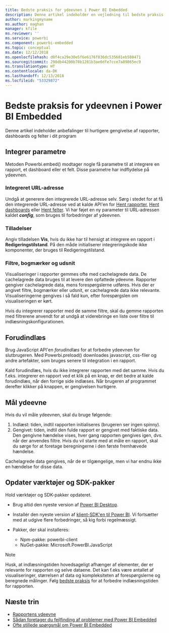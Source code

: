 ```yaml
---
title: Bedste praksis for ydeevnen i Power BI Embedded
description: Denne artikel indeholder en vejledning til bedste praksis for integreret analyse
author: markingmyname
ms.author: maghan
manager: kfile
ms.reviewer: ''
ms.service: powerbi
ms.component: powerbi-embedded
ms.topic: conceptual
ms.date: 12/12/2018
ms.openlocfilehash: d0f4ca29e30e5f6e6176f036dc535601eb580471
ms.sourcegitcommit: 298db44200b78b1281b3ae6dfe7cce7a89865ec9
ms.translationtype: HT
ms.contentlocale: da-DK
ms.lasthandoff: 12/13/2018
ms.locfileid: "53329872"
---
```

# <a name="power-bi-embedded-performance-best-practices"></a>Bedste praksis for ydeevnen i Power BI Embedded

Denne artikel indeholder anbefalinger til hurtigere gengivelse af rapporter, dashboards og felter i dit program

## <a name="embed-parameters"></a>Integrer parametre

Metoden Powerbi.embed() modtager nogle få parametre til at integrere en rapport, et dashboard eller et felt. Disse parametre har indflydelse på ydeevnen.

### <a name="embed-url"></a>Integreret URL-adresse

Undgå at generere den integrerede URL-adresse selv. Sørg i stedet for at få den integrerede URL-adresse ved at kalde API'en for [Hent rapporter](https://na01.safelinks.protection.outlook.com/?url=https%3A%2F%2Fdocs.microsoft.com%2Fen-us%2Frest%2Fapi%2Fpower-bi%2Freports%2Fgetreportsingroup&data=02%7C01%7CMark.Ghanayem%40microsoft.com%7C07ca68ceb37a48e3f3de08d64968707a%7C72f988bf86f141af91ab2d7cd011db47%7C1%7C0%7C636777110256168308&sdata=22lkqRM2w1MQfrM8dooedaPqqIU8PufTq9TT4VDzRo0%3D&reserved=0), [Hent dashboards](https://na01.safelinks.protection.outlook.com/?url=https%3A%2F%2Fdocs.microsoft.com%2Fen-us%2Frest%2Fapi%2Fpower-bi%2Fdashboards%2Fgetdashboardsingroup&data=02%7C01%7CMark.Ghanayem%40microsoft.com%7C07ca68ceb37a48e3f3de08d64968707a%7C72f988bf86f141af91ab2d7cd011db47%7C1%7C0%7C636777110256168308&sdata=nfWRgbSoXVF42Rg%2Ba9491u19uksXp%2FAyz%2Fa%2Ba7%2FCtdA%3D&reserved=0) eller [Hent felter](https://na01.safelinks.protection.outlook.com/?url=https%3A%2F%2Fdocs.microsoft.com%2Fen-us%2Frest%2Fapi%2Fpower-bi%2Fdashboards%2Fgettilesingroup&data=02%7C01%7CMark.Ghanayem%40microsoft.com%7C07ca68ceb37a48e3f3de08d64968707a%7C72f988bf86f141af91ab2d7cd011db47%7C1%7C0%7C636777110256178318&sdata=LgZ27TynNpqQJDrb3aHWGQXIS%2FzichAO9De5M2uhF1Q%3D&reserved=0). Vi har føjet en ny parameter til URL-adressen kaldet **_config_**, som bruges til forbedringer af ydeevnen.

### <a name="permissions"></a>Tilladelser

Angiv tilladelsen **Vis**, hvis du ikke har til hensigt at integrere en rapport i **Redigeringstilstand**. På den måde initialiserer integreringskode ikke komponenter, der bruges til Redigeringstilstand.

### <a name="filters-bookmarks-and-slicers"></a>Filtre, bogmærker og udsnit

Visualiseringer i rapporter gemmes ofte med cachelagrede data. De cachelagrede data bruges til at levere den opfattede ydeevne. Rapporter gengiver cachelagrede data, mens forespørgslerne udføres. Hvis der er angivet filtre, bogmærker eller udsnit, er cachelagrede data ikke relevante. Visualiseringerne gengives i så fald kun, efter forespørgslen om visualiseringen er kørt.

Hvis du integrerer rapporter med de samme filtre, skal du gemme rapporten med filtrerene anvendt for at undgå at viderebringe en liste over filtre til indlæsningskonfigurationen.

## <a name="preload"></a>Forudindlæs

Brug JavaScript API'en *forudindlæs* for at forbedre ydeevnen for slutbrugeren.
Med Powerbi.preload() downloades javascript, css-filer og andre artefakter, som bruges senere til integration i en rapport.

Kald forudindlæs, hvis du ikke integrerer rapporten med det samme. Hvis du f.eks. integrerer en rapport ved et klik på en knap, er det bedre at kalde forudindlæs, når den forrige side indlæses. Når brugeren af programmet derefter klikker på knappen, er gengivelsen hurtigere.

## <a name="measure-performance"></a>Mål ydeevne

Hvis du vil måle ydeevnen, skal du bruge følgende:

1. Indlæst: tiden, indtil rapporten initialiseres (brugeren ser ingen spinny).
2. Gengivet: tiden, indtil den fulde rapport er gengivet med faktiske data. Den gengivne hændelse vises, hver gang rapporten gengives igen, dvs. når der anvendes filtre. Hvis du vil starte med at måle en rapport, skal du sørge for at foretage beregningerne i den første fremhævede hændelse.

Cachelagrede data gengives, når de er tilgængelige, men vi har endnu ikke en hændelse for disse data.

## <a name="update-tools-and-sdk-packages"></a>Opdater værktøjer og SDK-pakker

Hold værktøjer og SDK-pakker opdateret.

* Brug altid den nyeste version af [Power BI Desktop](https://powerbi.microsoft.com/en-us/desktop/).

* Installér den nyeste version af [klient-SDK'en til Power BI](https://github.com/Microsoft/PowerBI-JavaScript). Vi fortsætter med at udgive flere forbedringer, så kig forbi regelmæssigt.

* Pakker, der skal installeres:
    * Npm-pakke: powerbi-client
    * NuGet-pakke: Microsoft.PowerBI.JavaScript

> [!Note]
> Husk, at indlæsningstiden hovedsageligt afhænger af elementer, der er relevante for rapporten og selve dataene. Det kan f.eks være antallet af visualiseringer, størrelsen af data og kompleksiteten af forespørgslerne og beregnede målinger. Følg [bedste praksis](../power-bi-reports-performance.md) for at forbedre indlæsningstiden for rapporten.

## <a name="next-steps"></a>Næste trin

* [Rapportens ydeevne](../power-bi-reports-performance.md)
* [Sådan foretager du fejlfinding af problemer med Power BI Embedded](embedded-troubleshoot.md)
* [Ofte stillede spørgsmål om Power BI Embedded](embedded-faq.md)
